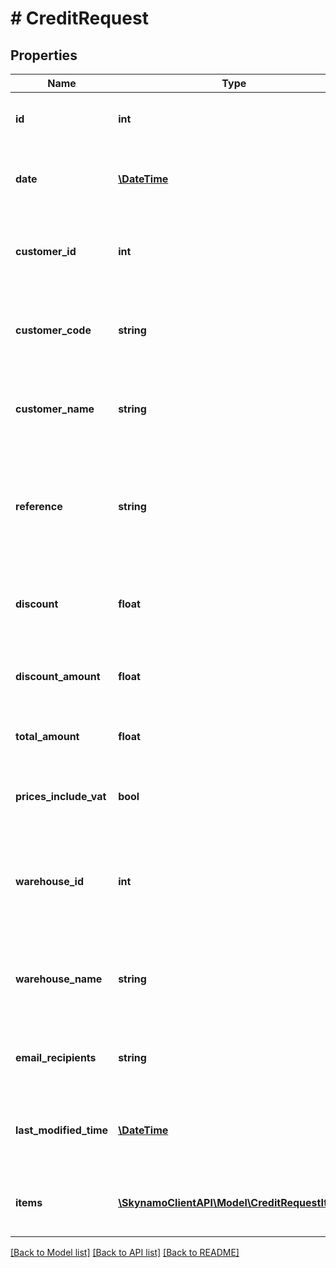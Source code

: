 # # CreditRequest

## Properties

Name | Type | Description | Notes
------------ | ------------- | ------------- | -------------
**id** | **int** | The unique id of the credit request | [optional]
**date** | [**\DateTime**](\DateTime.md) | The date when the credit request was issued | [optional]
**customer_id** | **int** | The unique id of the customer that placed the credit request | [optional]
**customer_code** | **string** | The unique code of the customer that placed the credit request | [optional]
**customer_name** | **string** | The name of the customer that placed the credit request | [optional]
**reference** | **string** | The reference used to identify the credit request by a human or external system | [optional]
**discount** | **float** | The discount percentage on the credit request | [optional]
**discount_amount** | **float** | The discount amount on the credit request | [optional]
**total_amount** | **float** | The total amount on the credit request | [optional]
**prices_include_vat** | **bool** | Indicates whether the price is vat inclusive or not | [optional]
**warehouse_id** | **int** | The unique identifier of the warehouse associated with the credit request | [optional]
**warehouse_name** | **string** | The name of the warehouse associated with the credit request | [optional]
**email_recipients** | **string** | The email recipients on the credit request | [optional]
**last_modified_time** | [**\DateTime**](\DateTime.md) | The last time this credit request was modified | [optional]
**items** | [**\SkynamoClientAPI\Model\CreditRequestItem[]**](CreditRequestItem.md) | A list of items included in the credit request | [optional]

[[Back to Model list]](../../README.md#models) [[Back to API list]](../../README.md#endpoints) [[Back to README]](../../README.md)
